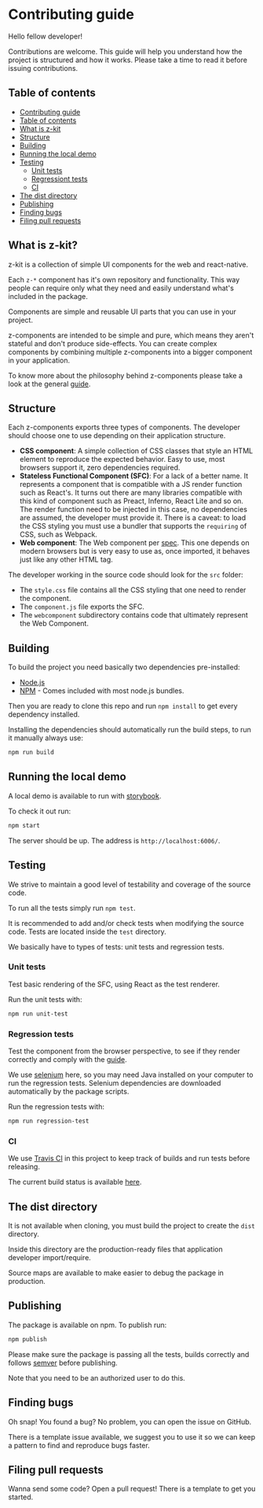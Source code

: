 # <a name="contributing-guide"></a> Contributing guide

Hello fellow developer!

Contributions are welcome. This guide will help you understand how the project is structured and how it works. Please take a time to read it before issuing contributions.

## <a name="toc"></a> Table of contents

- [Contributing guide](#contributing-guide)
- [Table of contents](#toc)
- [What is z-kit](#what-is)
- [Structure](#structure)
- [Building](#building)
- [Running the local demo](#demo)
- [Testing](#testing)
  - [Unit tests](#unit)
  - [Regressiont tests](#regression)
  - [CI](#ci)
- [The dist directory](#dist)
- [Publishing](#publishing)
- [Finding bugs](#bugs)
- [Filing pull requests](#pull-requests)

## <a name="what-is"></a> What is z-kit?

z-kit is a collection of simple UI components for the web and react-native.

Each `z-*` component has it's own repository and functionality. This way people can require only what they need and easily understand what's included in the package.

Components are simple and reusable UI parts that you can use in your project.

z-components are intended to be simple and pure, which means they aren't stateful and don't produce side-effects. You can create complex components by combining multiple z-components into a bigger component in your application.

To know more about the philosophy behind z-components please take a look at the general [guide](https://github.com/z-kit/guide).

## <a name="structure"></a> Structure

Each z-components exports three types of components. The developer should choose one to use depending on their application structure.

- **CSS component**: A simple collection of CSS classes that style an HTML element to reproduce the expected behavior. Easy to use, most browsers support it, zero dependencies required.
- **Stateless Functional Component (SFC)**: For a lack of a better name. It represents a component that is compatible with a JS render function such as React's.
It turns out there are many libraries compatible with this kind of component such as Preact, Inferno, React Lite and so on. The render function need to be injected in this case, no dependencies are assumed, the developer must provide it.
There is a caveat: to load the CSS styling you must use a bundler that supports the `requiring` of CSS, such as Webpack.
- **Web component**: The Web component per [spec](https://www.w3.org/standards/techs/components#w3c_all). This one depends on modern browsers but is very easy to use as, once imported, it behaves just like any other HTML tag.

The developer working in the source code should look for the `src` folder:

- The `style.css` file contains all the CSS styling that one need to render the component.
- The `component.js` file exports the SFC.
- The `webcomponent` subdirectory contains code that ultimately represent the Web Component.

## <a name="building"></a> Building

To build the project you need basically two dependencies pre-installed:

- [Node.js](https://nodejs.org/)
- [NPM](https://npmjs.com) - Comes included with most node.js bundles.

Then you are ready to clone this repo and run `npm install` to get every dependency installed.

Installing the dependencies should automatically run the build steps, to run it manually always use:

```bash
npm run build
```

## <a name="demo"></a> Running the local demo

A local demo is available to run with [storybook](https://getstorybook.io/).

To check it out run:

```bash
npm start 
```

The server should be up. The address is `http://localhost:6006/`.

## <a name="testing"></a> Testing

We strive to maintain a good level of testability and coverage of the source code.

To run all the tests simply run `npm test`.

It is recommended to add and/or check tests when modifying the source code. Tests are located inside the `test` directory.

We basically have to types of tests: unit tests and regression tests.

### <a name="unit"></a> Unit tests

Test basic rendering of the SFC, using React as the test renderer.

Run the unit tests with:

```bash
npm run unit-test
```

### <a name="regression"></a> Regression tests

Test the component from the browser perspective, to see if they render correctly and comply with the [guide](https://github.com/z-kit/guide).

We use [selenium](https://github.com/SeleniumHQ/selenium) here, so you may need Java installed on your computer to run the regression tests.
Selenium dependencies are downloaded automatically by the package scripts.

Run the regression tests with:

```bash
npm run regression-test
```

### <a name="ci"></a> CI

We use [Travis CI](https://travis-ci.org/) in this project to keep track of builds and run tests before releasing.

The current build status is available [here](https://travis-ci.org/z-kit/z-input).

## <a name="dist"></a> The dist directory

It is not available when cloning, you must build the project to create the `dist` directory.

Inside this directory are the production-ready files that application developer import/require.

Source maps are available to make easier to debug the package in production.

## <a name="publishing"></a> Publishing

The package is available on npm. To publish run:

```bash
npm publish
```

Please make sure the package is passing all the tests, builds correctly and follows [semver](http://semver.org/) before publishing.

Note that you need to be an authorized user to do this.

## <a name="bugs"></a> Finding bugs

Oh snap! You found a bug? No problem, you can open the issue on GitHub.

There is a template issue available, we suggest you to use it so we can keep a pattern to find and reproduce bugs faster.

## <a name="pull-requests"></a> Filing pull requests

Wanna send some code? Open a pull request! There is a template to get you started.